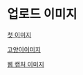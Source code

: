 # 업로드 이미지

[첫 이미지](<img src='yaktocat.png' width=200>)

[고양이이미지](<img src='고양이.png' width=200>)

[웹 캡처 이미지](<img src='webraw.png' width=200>)
